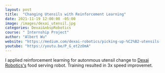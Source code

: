```yaml
---
layout: post
title:  "Changing Utensils with Reinforcement Learning"
date: 2021-11-19 12:00:00 -05:00
image: /images/dexai_utensil.jpg
categories: Dexai&nbspRobotics
course: " Internship Project"
author: "Albert Wu"
website: "https://medium.com/dexai-robotics/picking-up-%C2%B2-utensils-with-reinforcement-learning-9193b06907c4"
youtube: "https://youtu.be/P_G_et2zOmA"
---
```

I applied reinforcement learning for autonmous utensil change to [Dexai Robotics's](https://www.dexai.com/) food serving robot. Training resulted in 3x speed improvemet.